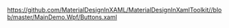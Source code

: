 https://github.com/MaterialDesignInXAML/MaterialDesignInXamlToolkit//blob/master/MainDemo.Wpf/Buttons.xaml